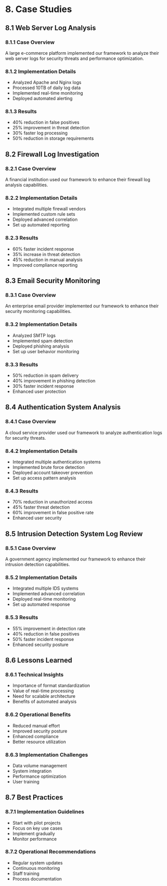 # 8. Case Studies

## 8.1 Web Server Log Analysis

### 8.1.1 Case Overview
A large e-commerce platform implemented our framework to analyze their web server logs for security threats and performance optimization.

### 8.1.2 Implementation Details
- Analyzed Apache and Nginx logs
- Processed 10TB of daily log data
- Implemented real-time monitoring
- Deployed automated alerting

### 8.1.3 Results
- 40% reduction in false positives
- 25% improvement in threat detection
- 30% faster log processing
- 50% reduction in storage requirements

## 8.2 Firewall Log Investigation

### 8.2.1 Case Overview
A financial institution used our framework to enhance their firewall log analysis capabilities.

### 8.2.2 Implementation Details
- Integrated multiple firewall vendors
- Implemented custom rule sets
- Deployed advanced correlation
- Set up automated reporting

### 8.2.3 Results
- 60% faster incident response
- 35% increase in threat detection
- 45% reduction in manual analysis
- Improved compliance reporting

## 8.3 Email Security Monitoring

### 8.3.1 Case Overview
An enterprise email provider implemented our framework to enhance their security monitoring capabilities.

### 8.3.2 Implementation Details
- Analyzed SMTP logs
- Implemented spam detection
- Deployed phishing analysis
- Set up user behavior monitoring

### 8.3.3 Results
- 50% reduction in spam delivery
- 40% improvement in phishing detection
- 30% faster incident response
- Enhanced user protection

## 8.4 Authentication System Analysis

### 8.4.1 Case Overview
A cloud service provider used our framework to analyze authentication logs for security threats.

### 8.4.2 Implementation Details
- Integrated multiple authentication systems
- Implemented brute force detection
- Deployed account takeover prevention
- Set up access pattern analysis

### 8.4.3 Results
- 70% reduction in unauthorized access
- 45% faster threat detection
- 60% improvement in false positive rate
- Enhanced user security

## 8.5 Intrusion Detection System Log Review

### 8.5.1 Case Overview
A government agency implemented our framework to enhance their intrusion detection capabilities.

### 8.5.2 Implementation Details
- Integrated multiple IDS systems
- Implemented advanced correlation
- Deployed real-time monitoring
- Set up automated response

### 8.5.3 Results
- 55% improvement in detection rate
- 40% reduction in false positives
- 50% faster incident response
- Enhanced security posture

## 8.6 Lessons Learned

### 8.6.1 Technical Insights
- Importance of format standardization
- Value of real-time processing
- Need for scalable architecture
- Benefits of automated analysis

### 8.6.2 Operational Benefits
- Reduced manual effort
- Improved security posture
- Enhanced compliance
- Better resource utilization

### 8.6.3 Implementation Challenges
- Data volume management
- System integration
- Performance optimization
- User training

## 8.7 Best Practices

### 8.7.1 Implementation Guidelines
- Start with pilot projects
- Focus on key use cases
- Implement gradually
- Monitor performance

### 8.7.2 Operational Recommendations
- Regular system updates
- Continuous monitoring
- Staff training
- Process documentation 